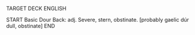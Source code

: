TARGET DECK
ENGLISH

START
Basic
Dour
Back: adj. Severe, stern, obstinate. [probably gaelic dúr dull, obstinate]
END
